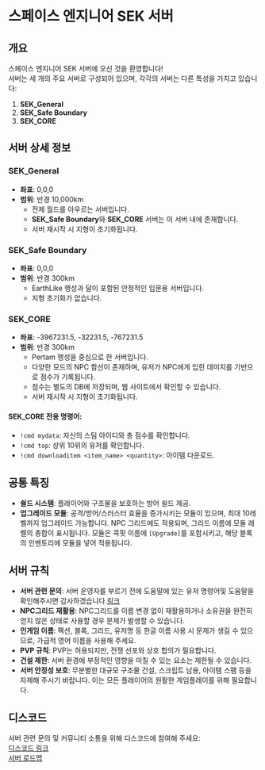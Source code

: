 # 스페이스 엔지니어 SEK 서버

## 개요

스페이스 엔지니어 SEK 서버에 오신 것을 환영합니다!  
서버는 세 개의 주요 서버로 구성되어 있으며, 각각의 서버는 다른 특성을 가지고 있습니다:

1. **SEK_General**
2. **SEK_Safe Boundary**
3. **SEK_CORE**


## 서버 상세 정보

### **SEK_General**
- **좌표**: 0,0,0  
- **범위**: 반경 10,000km  
  - 전체 월드를 아우르는 서버입니다.  
  - **SEK_Safe Boundary**와 **SEK_CORE** 서버는 이 서버 내에 존재합니다.  
  - 서버 재시작 시 지형이 초기화됩니다.

### **SEK_Safe Boundary**
- **좌표**: 0,0,0  
- **범위**: 반경 300km  
  - EarthLike 행성과 달이 포함된 안정적인 입문용 서버입니다.  
  - 지형 초기화가 없습니다.

### **SEK_CORE**
- **좌표**: -3967231.5, -32231.5, -767231.5  
- **범위**: 반경 300km  
  - Pertam 행성을 중심으로 한 서버입니다.  
  - 다양한 모드의 NPC 함선이 존재하며, 유저가 NPC에게 입힌 데미지를 기반으로 점수가 기록됩니다.  
  - 점수는 별도의 DB에 저장되며, 웹 사이트에서 확인할 수 있습니다.  
  - 서버 재시작 시 지형이 초기화됩니다.

#### SEK_CORE 전용 명령어:
- `!cmd mydata`: 자신의 스팀 아이디와 총 점수를 확인합니다.
- `!cmd top`: 상위 10위의 유저를 확인합니다.
- `!cmd downloaditem <item_name> <quantity>`: 아이템 다운로드.


## 공통 특징


- **쉴드 시스템**: 플레이어와 구조물을 보호하는 방어 쉴드 제공.
- **업그레이드 모듈**: 공격/방어/스러스터 효율을 증가시키는 모듈이 있으며, 최대 10레벨까지 업그레이드 가능합니다. NPC 그리드에도 적용되며, 그리드 이름에 모듈 레벨의 총합이 표시됩니다. 모듈은 콕핏 이름에 `[Upgrade]`를 포함시키고, 해당 블록의 인벤토리에 모듈을 넣어 적용됩니다.

## 서버 규칙

- **서버 관련 문의**: 서버 운영자를 부르기 전에 도움말에 있는 유저 명령어및 도움말을 확인해주시면 감사하겠습니다.[링크](https://github.com/snowmuffin/SEK_Server/wiki/%EC%9C%A0%EC%A0%80-%EB%AA%85%EB%A0%B9%EC%96%B4)
- **NPC그리드 재활용**: NPC그리드를 이름 변경 없이 재활용하거나 소유권을 완전히 얻지 않은 상태로 사용할 경우 문제가 발생할 수 있습니다.
- **인게임 이름**: 팩션, 블록, 그리드, 유저명 등 한글 이름 사용 시 문제가 생길 수 있으므로, 가급적 영어 이름을 사용해 주세요.
- **PVP 규칙**: PVP는 허용되지만, 전쟁 선포와 상호 합의가 필요합니다.
- **건설 제한**: 서버 환경에 부정적인 영향을 미칠 수 있는 요소는 제한될 수 있습니다.
- **서버 안정성 보호**: 무분별한 대규모 구조물 건설, 스크립트 남용, 아이템 스팸 등을 자제해 주시기 바랍니다. 이는 모든 플레이어의 원활한 게임플레이를 위해 필요합니다.

## 디스코드

서버 관련 문의 및 커뮤니티 소통을 위해 디스코드에 참여해 주세요:  
[디스코드 링크](https://discord.gg/WJqeXfv6M9)  
[서버 로드맵](https://successful-airboat-f57.notion.site/10575e0bd20580e5b476dd6cb2dcd47e?v=3955b1d0efc74980b8cb51a306cbaf71)



